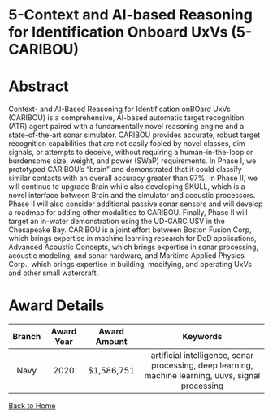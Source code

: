 
5-Context and AI-based Reasoning for Identification Onboard UxVs (5-CARIBOU)
============================================================================

# Abstract


Context- and AI-Based Reasoning for Identification onBOard UxVs (CARIBOU) is a comprehensive, AI-based automatic target recognition (ATR) agent paired with a fundamentally novel reasoning engine and a state-of-the-art sonar simulator. CARIBOU provides accurate, robust target recognition capabilities that are not easily fooled by novel classes, dim signals, or attempts to deceive, without requiring a human-in-the-loop or burdensome size, weight, and power (SWaP) requirements. In Phase I, we prototyped CARIBOU’s “brain” and demonstrated that it could classify similar contacts with an overall accuracy greater than 97%. In Phase II, we will continue to upgrade Brain while also developing SKULL, which is a novel interface between Brain and the simulator and acoustic processors. Phase II will also consider additional passive sonar sensors and will develop a roadmap for adding other modalities to CARIBOU. Finally, Phase II will target an in-water demonstration using the UD-GARC USV in the Chesapeake Bay. CARIBOU is a joint effort between Boston Fusion Corp, which brings expertise in machine learning research for DoD applications, Advanced Acoustic Concepts, which brings expertise in sonar processing, acoustic modeling, and sonar hardware, and Maritime Applied Physics Corp., which brings expertise in building, modifying, and operating UxVs and other small watercraft.  

# Award Details

|Branch|Award Year|Award Amount|Keywords|
| :---: | :---: | :---: | :---: |
|Navy|2020|$1,586,751|artificial intelligence, sonar processing, deep learning, machine learning, uuvs, signal processing|
  
  


[Back to Home](https://github.com/chrischow/dod_sbir_awards/JH/#2117)